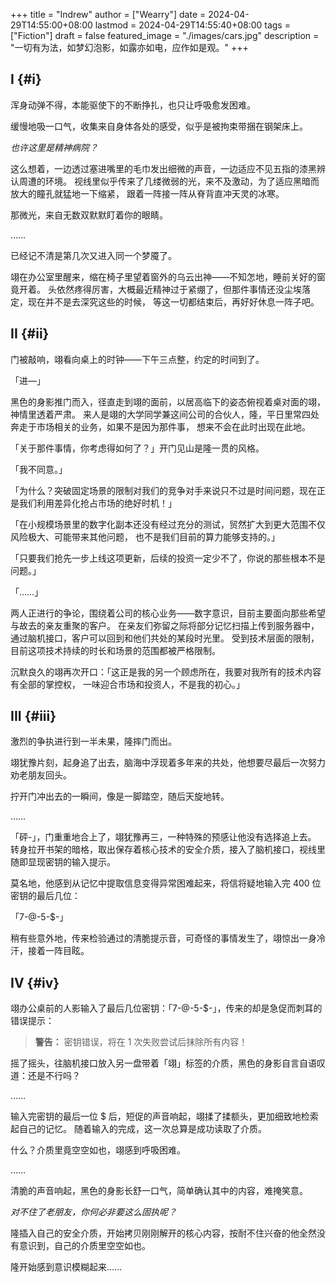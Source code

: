 +++
title = "Indrew"
author = ["Wearry"]
date = 2024-04-29T14:55:00+08:00
lastmod = 2024-04-29T14:55:40+08:00
tags = ["Fiction"]
draft = false
featured_image = "./images/cars.jpg"
description = "一切有为法，如梦幻泡影，如露亦如电，应作如是观。"
+++

## I {#i}

浑身动弹不得，本能驱使下的不断挣扎，也只让呼吸愈发困难。

缓慢地吸一口气，收集来自身体各处的感受，似乎是被拘束带捆在钢架床上。

_也许这里是精神病院？_

这么想着，一边透过塞进嘴里的毛巾发出细微的声音，一边适应不见五指的漆黑辨认周遭的环境。
视线里似乎传来了几缕微弱的光，来不及激动，为了适应黑暗而放大的瞳孔就猛地一下缩紧，
跟着一阵接一阵从脊背直冲天灵的冰寒。

那微光，来自无数双默默盯着你的眼睛。

……

已经记不清是第几次又进入同一个梦魇了。

翊在办公室里醒来，缩在椅子里望着窗外的乌云出神——不知怎地，睡前关好的窗竟开着。
头依然疼得厉害，大概最近精神过于紧绷了，但那件事情还没尘埃落定，现在并不是去深究这些的时候，
等这一切都结束后，再好好休息一阵子吧。


## II {#ii}

门被敲响，翊看向桌上的时钟——下午三点整，约定的时间到了。

「进—」

黑色的身影推门而入，径直走到翊的面前，以居高临下的姿态俯视着桌对面的翊，神情里透着严肃。
来人是翊的大学同学兼这间公司的合伙人，隆，平日里常四处奔走于市场相关的业务，如果不是因为那件事，
想来不会在此时出现在此地。

「关于那件事情，你考虑得如何了？」开门见山是隆一贯的风格。

「我不同意。」

「为什么？突破固定场景的限制对我们的竞争对手来说只不过是时间问题，现在正是我们利用差异化抢占市场的绝好时机！」

「在小规模场景里的数字化副本还没有经过充分的测试，贸然扩大到更大范围不仅风险极大、可能带来其他问题，
也不是我们目前的算力能够支持的。」

「只要我们抢先一步上线这项更新，后续的投资一定少不了，你说的那些根本不是问题。」

「……」

两人正进行的争论，围绕着公司的核心业务——数字意识，目前主要面向那些希望与故去的亲友重聚的客户。
在亲友们弥留之际将部分记忆扫描上传到服务器中，通过脑机接口，客户可以回到和他们共处的某段时光里。
受到技术层面的限制，目前这项技术持续的时长和场景的范围都被严格限制。

沉默良久的翊再次开口：「这正是我的另一个顾虑所在，我要对我所有的技术内容有全部的掌控权，
一味迎合市场和投资人，不是我的初心。」


## III {#iii}

激烈的争执进行到一半未果，隆摔门而出。

翊犹豫片刻，起身追了出去，脑海中浮现着多年来的共处，他想要尽最后一次努力劝老朋友回头。

拧开门冲出去的一瞬间，像是一脚踏空，随后天旋地转。

……

「砰-」，门重重地合上了，翊犹豫再三，一种特殊的预感让他没有选择追上去。
转身拉开书架的暗格，取出保存着核心技术的安全介质，接入了脑机接口，视线里随即显现密钥的输入提示。

莫名地，他感到从记忆中提取信息变得异常困难起来，将信将疑地输入完 400 位密钥的最后几位：

「7-@-5-$-」

稍有些意外地，传来检验通过的清脆提示音，可奇怪的事情发生了，翊惊出一身冷汗，接着一阵目眩。


## IV {#iv}

翊办公桌前的人影输入了最后几位密钥：「7-@-5-$-」，传来的却是急促而刺耳的错误提示：

> **警告：** 密钥错误，将在 <span class="underline">1</span> 次失败尝试后抹除所有内容！

摇了摇头，往脑机接口放入另一盘带着「翊」标签的介质，黑色的身影自言自语叹道：还是不行吗？

……

输入完密钥的最后一位 $ 后，短促的声音响起，翊揉了揉额头，更加细致地检索起自己的记忆。
随着输入的完成，这一次总算是成功读取了介质。

什么？介质里竟空空如也，翊感到呼吸困难。

……

清脆的声音响起，黑色的身影长舒一口气，简单确认其中的内容，难掩笑意。

_对不住了老朋友，你何必非要这么固执呢？_

隆插入自己的安全介质，开始拷贝刚刚解开的核心内容，按耐不住兴奋的他全然没有意识到，自己的介质里空空如也。

隆开始感到意识模糊起来……

